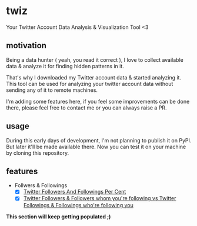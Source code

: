 # twiz
Your Twitter Account Data Analysis &amp; Visualization Tool &lt;3

## motivation

Being a data hunter ( yeah, you read it correct ), I love to collect available data & analyze it for finding hidden patterns in it.

That's why I downloaded my Twitter account data & started analyzing it. This tool can be used for analyzing your twitter account data without sending any of it to remote machines.

I'm adding some features here, if you feel some improvements can be done there, please feel free to contact me or you can always raise a PR.

## usage

During this early days of development, I'm not planning to publish it on PyPI. But later it'll be made available there. Now you can test it on your machine by cloning this repository.

## features

- Follwers & Followings
    - [x] [Twitter Followers And Followings Per Cent](./docs/twitterFollowersAndFollowingsPerCent.md)
    - [x] [Twitter Followers & Followers whom you're following vs Twitter Followings & Followings who're following you](./docs/twitterFollowersFollowingsAndIntersectionForYOU.md)

**This section will keep getting populated ;)**
